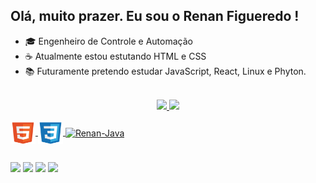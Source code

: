 ## Olá, muito prazer. Eu sou o Renan Figueredo !


- 🎓 Engenheiro de Controle e Automação
- ☕ Atualmente estou estutando HTML e CSS 
- 📚 Futuramente pretendo estudar JavaScript, React, Linux e Phyton. 
<br>

<div align="center">
  <a href="https://github.com/renanfigueredo">
  <img height="180em" src="https://github-readme-stats.vercel.app/api?username=renanfigueredo&show_icons=true&theme=codeSTACKr&include_all_commits=true&count_private=true"/>
  <img height="180em" src="https://github-readme-stats.vercel.app/api/top-langs/?username=renanfigueredo&layout=compact&langs_count=7&theme=codeSTACKr"/>
</div>

<div style="display: inline_block"><br>
  <img align="center" alt="Renan-HTML" height="35" width="40" src="https://raw.githubusercontent.com/devicons/devicon/master/icons/html5/html5-original.svg">
  <img align="center" alt="Renan-CSS" height="35" width="40" src="https://raw.githubusercontent.com/devicons/devicon/master/icons/css3/css3-original.svg">
  <img align="center" alt="Renan-Java" height="35" width="40" src="https://cdn.jsdelivr.net/gh/devicons/devicon/icons/java/java-original.svg">
</div>
 
 ##
 
 <div> 

  <a href="https://www.facebook.com/nanolivef" target="_blank"><img src="https://img.shields.io/badge/Facebook-1877F2?style=for-the-badge&logo=facebook&logoColor=white" target="_blank"></a>
  <a href="https://instagram.com/renanolivef/?hl=pt-br" target="_blank"><img src="https://img.shields.io/badge/-Instagram-%23E4405F?style=for-the-badge&logo=instagram&logoColor=white" target="_blank"></a>
  <a href="https://www.linkedin.com/in/renanolive/" target="_blank"><img src="https://img.shields.io/badge/-LinkedIn-%230077B5?style=for-the-badge&logo=linkedin&logoColor=white" target="_blank"></a> 
 <a href = "mailto:renan.figueredo@outlook.com"><img src="https://img.shields.io/badge/Microsoft_Outlook-0078D4?style=for-the-badge&logo=microsoft-outlook&logoColor=white" target="_blank"></a>
 
 </div>
 
 
 
